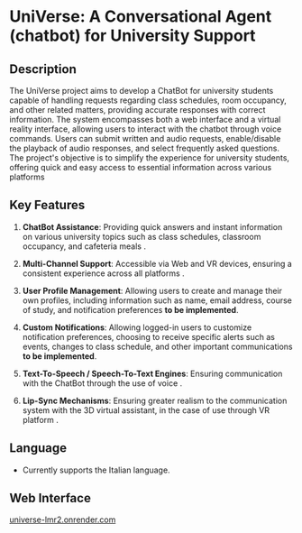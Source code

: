 # UniVerse: A Conversational Agent (chatbot) for University Support

## Description

The UniVerse project aims to develop a ChatBot for university students capable of handling requests regarding class schedules, room occupancy, and other related matters, providing accurate responses with correct information. The system encompasses both a web interface and a virtual reality interface, allowing users to interact with the chatbot through voice commands. Users can submit written and audio requests, enable/disable the playback of audio responses, and select frequently asked questions. The project's objective is to simplify the experience for university students, offering quick and easy access to essential information across various platforms

## Key Features

1. **ChatBot Assistance**: Providing quick answers and instant information on various university topics such as class schedules, classroom occupancy, and cafeteria meals .

2. **Multi-Channel Support**: Accessible via Web and VR devices, ensuring a consistent experience across all platforms .

3. **User Profile Management**: Allowing users to create and manage their own profiles, including information such as name, email address, course of study, and notification preferences **to be implemented**.

4. **Custom Notifications**: Allowing logged-in users to customize notification preferences, choosing to receive specific alerts such as events, changes to class schedule, and other important communications **to be implemented**.

5. **Text-To-Speech / Speech-To-Text Engines**: Ensuring communication with the ChatBot through the use of voice .

6. **Lip-Sync Mechanisms**: Ensuring greater realism to the communication system with the 3D virtual assistant, in the case of use through VR platform .

## Language
- Currently supports the Italian language.

## Web Interface
[universe-lmr2.onrender.com](universe-lmr2.onrender.com)

